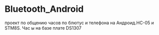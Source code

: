# Bluetooth_Android
проект по общению часов по блютус и телефона на Андроид.HC-05  и STM8S.
Час ы на базе плате DS1307  
